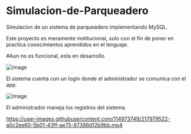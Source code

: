 
# Simulacion-de-Parqueadero
Simulacion de un sistema de parqueadero implementando MySQL.

Este proyecto es meramente institucional, solo con el fin de poner en practica conocimientos aprendidos en el lenguaje.

#Aun no es funcional, esta en desarrollo.

![image](https://user-images.githubusercontent.com/114973749/217978332-c403fdd9-6673-4410-a9a3-1621166a0bcf.png)

El sistema cuenta con un login donde el administrador se comunica con el app.

![image](https://user-images.githubusercontent.com/114973749/217978578-90ac61c5-0853-4386-9dac-b6e4d6a02e6d.png)

El administrador maneja los registros del sistema.



https://user-images.githubusercontent.com/114973749/217979522-a0c2ee60-5b01-43ff-ae75-87388d12b9bb.mp4

